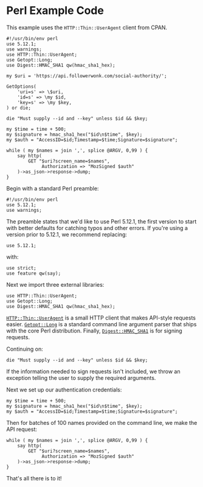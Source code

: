 # Perl Example Code

This example uses the `HTTP::Thin::UserAgent` client from CPAN.

	#!/usr/bin/env perl
	use 5.12.1;
	use warnings;
	use HTTP::Thin::UserAgent;
	use Getopt::Long;
	use Digest::HMAC_SHA1 qw(hmac_sha1_hex);

	my $uri = 'https://api.followerwonk.com/social-authority/';

	GetOptions(
	    'uri=s' => \$uri,
	    'id=s' => \my $id,
	    'key=s' => \my $key,
	) or die;

	die "Must supply --id and --key" unless $id && $key;

	my $time = time + 500;
	my $signature = hmac_sha1_hex("$id\n$time", $key);
	my $auth = "AccessID=$id;Timestamp=$time;Signature=$signature";

	while ( my $names = join ',', splice @ARGV, 0,99 ) {
	    say http( 
	    	GET "$uri?screen_name=$names", 
	    	     Authorization => "MozSigned $auth" 
	    )->as_json->response->dump;
	}

Begin with a standard Perl preamble:

	#!/usr/bin/env perl
	use 5.12.1;
	use warnings;

The preamble states that we'd like to use Perl 5.12.1, the first version to start with better defaults for catching typos and other errors. If you're using a version prior to 5.12.1, we recommend replacing:

	use 5.12.1;

with:

	use strict;
	use feature qw(say);

Next we import three external libraries:

	use HTTP::Thin::UserAgent;
	use Getopt::Long; 
	use Digest::HMAC_SHA1 qw(hmac_sha1_hex);
 
[`HTTP::Thin::UserAgent`][1] is a small HTTP client that makes API-style requests easier. [`Getopt::Long`][2] is a standard command line argument parser that ships with the core Perl distribution. Finally, [`Digest::HMAC_SHA1`][3] is for signing requests.

Continuing on:

	die "Must supply --id and --key" unless $id && $key;
 
If the information needed to sign requests isn't included, we throw an exception telling the user to supply the required arguments.

Next we set up our authentication credentials:

	my $time = time + 500;
	my $signature = hmac_sha1_hex("$id\n$time", $key);
	my $auth = "AccessID=$id;Timestamp=$time;Signature=$signature";

Then for batches of 100 names provided on the command line, we make the API request:

	while ( my $names = join ',', splice @ARGV, 0,99 ) {
	    say http( 
	    	GET "$uri?screen_name=$names", 
	    	     Authorization => "MozSigned $auth" 
	    )->as_json->response->dump;
	}

That's all there is to it!

[1]: http://metacpan.org/module/HTTP::Thin::UserAgent
[2]: http://metacpan.org/module/Getopt::Long
[3]: http://metacpan.org/module/Digest::HMAC_SHA1
